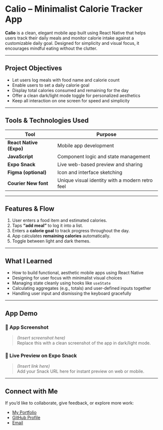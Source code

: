 # Calio – Minimalist Calorie Tracker App

**Calio** is a clean, elegant mobile app built using React Native that helps users track their daily meals and monitor calorie intake against a customizable daily goal. Designed for simplicity and visual focus, it encourages mindful eating without the clutter.

---

## Project Objectives

- Let users log meals with food name and calorie count
- Enable users to set a daily calorie goal
- Display total calories consumed and remaining for the day
- Offer a clean dark/light mode toggle for personalized aesthetics
- Keep all interaction on one screen for speed and simplicity

---

## Tools & Technologies Used

| Tool | Purpose |
|------|---------|
| **React Native (Expo)** | Mobile app development |
| **JavaScript** | Component logic and state management |
| **Expo Snack** | Live web-based preview and sharing |
| **Figma (optional)** | Icon and interface sketching |
| **Courier New font** | Unique visual identity with a modern retro feel |

---

## Features & Flow

1. User enters a food item and estimated calories.
2. Taps **“add meal”** to log it into a list.
3. Enters a **calorie goal** to track progress throughout the day.
4. App calculates **remaining calories** automatically.
5. Toggle between light and dark themes.

---

## What I Learned

- How to build functional, aesthetic mobile apps using React Native
- Designing for user focus with minimalist visual choices
- Managing state cleanly using hooks like `useState`
- Calculating aggregates (e.g., totals) and user-defined inputs together
- Handling user input and dismissing the keyboard gracefully

---

## App Demo

### 📱 App Screenshot
> *(Insert screenshot here)*  
> Replace this with a clean screenshot of the app in dark/light mode.

### 🔗 Live Preview on Expo Snack
> *(Insert link here)*  
> Add your Snack URL here for instant preview on web or mobile.

---

## Connect with Me

If you’d like to collaborate, give feedback, or explore more work:

- [My Portfolio](https://lakhani-haya.github.io)
- [GitHub Profile](https://github.com/lakhani-haya)
- [Email](mailto:hy.lakhanii@gmail.com)
